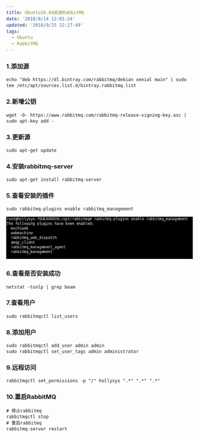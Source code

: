 ```yaml
---
title: Ubuntu16.04安装RabbitMQ
date: '2018/8/14 12:01:24'
updated: '2018/9/25 22:27:49'
tags:
  - Ubuntu
  - RabbitMQ
---
```

### 1.添加源
```shell
echo "deb https://dl.bintray.com/rabbitmq/debian xenial main" | sudo tee /etc/apt/sources.list.d/bintray.rabbitmq.list
```

<!-- more -->

### 2.新增公钥
```shell
wget -O- https://www.rabbitmq.com/rabbitmq-release-signing-key.asc | sudo apt-key add -
```

### 3.更新源
```shell
sudo apt-get update
```

### 4.安装rabbitmq-server
```shell
sudo apt-get install rabbitmq-server
```

### 5.查看安装的插件
```shell
sudo rabbitmq-plugins enable rabbitmq_management
```

![安装的插件](https://www.github.com/Bored-AnnoYing/pic/raw/master/markdownxiaoshujiang/2018-8-14/1534219085921.png)

### 6.查看是否安装成功
```shell
netstat -tunlp | grep beam
```

### 7.查看用户
```shell
sudo rabbitmqctl list_users
```

### 8.添加用户
```shell
sudo rabbitmqctl add_user admin admin
sudo rabbitmqctl set_user_tags admin administrator
```

### 9.远程访问
```shell
rabbitmqctl set_permissions -p "/" hollysys ".*" ".*" ".*"
```

### 10.重启RabbitMQ
```shell
# 停止rabbitmq
rabbitmqctl stop
# 重启rabbitmq
rabbitmq-server restart
```